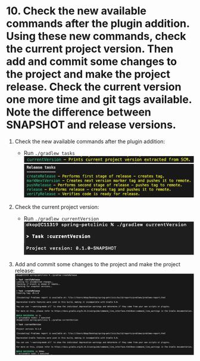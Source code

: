 # 10. Check the new available commands after the plugin addition. Using these new commands, check the current project version. Then add and commit some changes to the project and make the project release. Check the current version one more time and git tags available. Note the difference between SNAPSHOT and release versions.

1. Check the new available commands after the plugin addition:
    * Run `./gradlew tasks` <br>
        ![Screenshot](./1.png)
        ![Screenshot](./2.png)

2. Check the current project version:
    * Run `./gradlew currentVersion` <br>
    ![Screenshot](../9/2.png)

3. Add and commit some changes to the project and make the project release:
    ![Screenshot](./3.png)